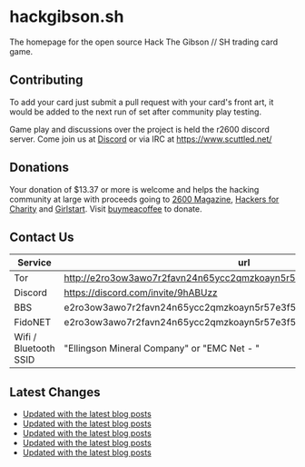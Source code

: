 # hackgibson.sh
The homepage for the open source Hack The Gibson // SH trading card game.


## Contributing

To add your card just submit a pull request with your card's front art, it would be added to the next run of set after community play testing.

Game play and discussions over the project is held the r2600 discord server. Come join us at [Discord](https://discord.com/invite/9hABUzz) or via IRC at https://www.scuttled.net/


## Donations

Your donation of $13.37 or more is welcome and helps the hacking community at large with proceeds going to [2600 Magazine](https://2600.com/), [Hackers for Charity](https://hackersforcharity.org) and [Girlstart](https://girlstart.org).  Visit [buymeacoffee](https://www.buymeacoffee.com/hackgibson.sh) to donate.


## Contact Us

Service | url
-|-
Tor | http://e2ro3ow3awo7r2favn24n65ycc2qmzkoayn5r57e3f56nvjwdcgg32ad.onion
Discord | https://discord.com/invite/9hABUzz
BBS | e2ro3ow3awo7r2favn24n65ycc2qmzkoayn5r57e3f56nvjwdcgg32ad.onion:23
FidoNET | e2ro3ow3awo7r2favn24n65ycc2qmzkoayn5r57e3f56nvjwdcgg32ad.onion:24554
Wifi / Bluetooth SSID | "Ellingson Mineral Company" or "EMC Net - <fidonet address>"

## Latest Changes
<!-- BLOG-POST-LIST:START -->
- [Updated with the latest blog posts](https://github.com/DFW2600/hackgibson.sh/commit/114264e19aa8f38c6313f3d6480f8b8861e56054)
- [Updated with the latest blog posts](https://github.com/DFW2600/hackgibson.sh/commit/2a6ab415418e9ec313add17173ec9f817e682e85)
- [Updated with the latest blog posts](https://github.com/DFW2600/hackgibson.sh/commit/ead04518af69998baba97d67a4a36baf7df33abb)
- [Updated with the latest blog posts](https://github.com/DFW2600/hackgibson.sh/commit/f4fffeb9768cb2c707c8a2d7f15c634e4fc5cabe)
- [Updated with the latest blog posts](https://github.com/DFW2600/hackgibson.sh/commit/262c79abc4648e849890c534be89b37922d39ee2)
<!-- BLOG-POST-LIST:END -->
